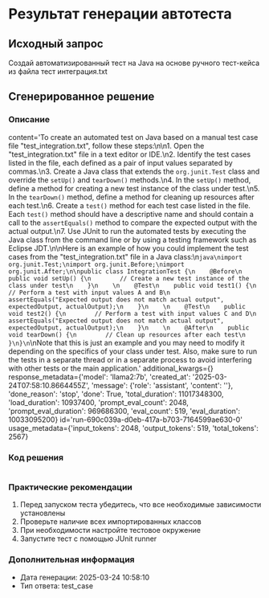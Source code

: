 
# Результат генерации автотеста
## Исходный запрос
Создай автоматизированный тест на Java на основе ручного тест-кейса из файла тест интеграция.txt

## Сгенерированное решение
### Описание
content='To create an automated test on Java based on a manual test case file "test_integration.txt", follow these steps:\n\n1. Open the "test_integration.txt" file in a text editor or IDE.\n2. Identify the test cases listed in the file, each defined as a pair of input values separated by commas.\n3. Create a Java class that extends the `org.junit.Test` class and override the `setUp()` and `tearDown()` methods.\n4. In the `setUp()` method, define a method for creating a new test instance of the class under test.\n5. In the `tearDown()` method, define a method for cleaning up resources after each test.\n6. Create a `test()` method for each test case listed in the file. Each `test()` method should have a descriptive name and should contain a call to the `assertEquals()` method to compare the expected output with the actual output.\n7. Use JUnit to run the automated tests by executing the Java class from the command line or by using a testing framework such as Eclipse JDT.\n\nHere is an example of how you could implement the test cases from the "test_integration.txt" file in a Java class:\n```java\nimport org.junit.Test;\nimport org.junit.Before;\nimport org.junit.After;\n\npublic class IntegrationTest {\n    @Before\n    public void setUp() {\n        // Create a new test instance of the class under test\n    }\n    \n    @Test\n    public void test1() {\n        // Perform a test with input values A and B\n        assertEquals("Expected output does not match actual output", expectedOutput, actualOutput);\n    }\n    \n    @Test\n    public void test2() {\n        // Perform a test with input values C and D\n        assertEquals("Expected output does not match actual output", expectedOutput, actualOutput);\n    }\n    \n    @After\n    public void tearDown() {\n        // Clean up resources after each test\n    }\n}\n```\nNote that this is just an example and you may need to modify it depending on the specifics of your class under test. Also, make sure to run the tests in a separate thread or in a separate process to avoid interfering with other tests or the main application.' additional_kwargs={} response_metadata={'model': 'llama2:7b', 'created_at': '2025-03-24T07:58:10.8664455Z', 'message': {'role': 'assistant', 'content': ''}, 'done_reason': 'stop', 'done': True, 'total_duration': 11017348300, 'load_duration': 10937400, 'prompt_eval_count': 2048, 'prompt_eval_duration': 969686300, 'eval_count': 519, 'eval_duration': 10033095200} id='run-690c039a-d0eb-417a-b703-7164599ae630-0' usage_metadata={'input_tokens': 2048, 'output_tokens': 519, 'total_tokens': 2567}

### Код решения
```java

```

### Практические рекомендации
1. Перед запуском теста убедитесь, что все необходимые зависимости установлены
2. Проверьте наличие всех импортированных классов
3. При необходимости настройте тестовое окружение
4. Запустите тест с помощью JUnit runner

### Дополнительная информация
- Дата генерации: 2025-03-24 10:58:10
- Тип ответа: test_case
